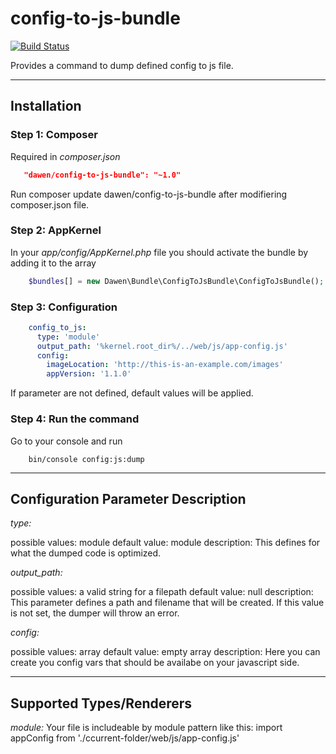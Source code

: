 # config-to-js-bundle
[![Build Status](https://travis-ci.org/da-wen/config-to-js-bundle.svg?branch=master)](https://travis-ci.org/da-wen/config-to-js-bundle)

Provides a command to dump defined config to js file.

---

## Installation

### Step 1: Composer

Required in *composer.json*
    
```json
   "dawen/config-to-js-bundle": "~1.0"
```

Run composer update dawen/config-to-js-bundle after modifiering composer.json file.


### Step 2: AppKernel  

In your *app/config/AppKernel.php* file you should activate the bundle by adding it to the array

```php
    $bundles[] = new Dawen\Bundle\ConfigToJsBundle\ConfigToJsBundle();
```

### Step 3: Configuration

```yml
    config_to_js:
      type: 'module'
      output_path: '%kernel.root_dir%/../web/js/app-config.js'
      config:
        imageLocation: 'http://this-is-an-example.com/images'
        appVersion: '1.1.0'
```

If parameter are not defined, default values will be applied.


### Step 4: Run the command  

Go to your console and run

```shell
    bin/console config:js:dump
```

---


## Configuration Parameter Description


*type:*

possible values: module
default value: module
description: This defines for what the dumped code is optimized.


*output_path:*

possible values: a valid string for a filepath
default value: null
description: This parameter defines a path and filename that will be created. If this value is not set, the dumper will throw an error.

*config:*

possible values: array
default value: empty array
description: Here you can create you config vars that should be availabe on your javascript side.

---

## Supported Types/Renderers


*module:*
Your file is includeable by module pattern like this: import appConfig from './ccurrent-folder/web/js/app-config.js'